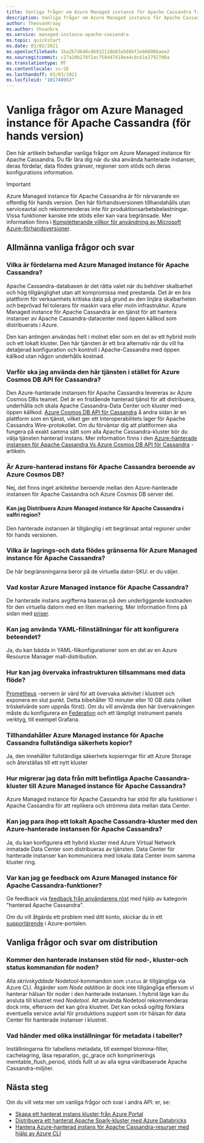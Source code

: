 ```yaml
---
title: Vanliga frågor om Azure Managed instance för Apache Cassandra från Azure Portal
description: Vanliga frågor om Azure Managed instance för Apache Cassandra. Den här artikeln behandlar frågor om när du ska använda hanterade instanser, fördelar, data flödes gränser, regioner som stöds och annan konfigurations information.
author: TheovanKraay
ms.author: thvankra
ms.service: managed-instance-apache-cassandra
ms.topic: quickstart
ms.date: 03/02/2021
ms.openlocfilehash: 1ba2b7d648c86912118b83a566bf2eb0800baee2
ms.sourcegitcommit: c27a20b278f2ac758447418ea4c8c61e27927d6a
ms.translationtype: MT
ms.contentlocale: sv-SE
ms.lasthandoff: 03/03/2021
ms.locfileid: "101748953"
---
```

# <a name="frequently-asked-questions-about-azure-managed-instance-for-apache-cassandra-preview"></a>Vanliga frågor om Azure Managed instance för Apache Cassandra (för hands version)

Den här artikeln behandlar vanliga frågor om Azure Managed instance för Apache Cassandra. Du får lära dig när du ska använda hanterade instanser, deras fördelar, data flödes gränser, regioner som stöds och deras konfigurations information.

> [!IMPORTANT]
> Azure Managed instance för Apache Cassandra är för närvarande en offentlig för hands version.
> Den här förhandsversionen tillhandahålls utan serviceavtal och rekommenderas inte för produktionsarbetsbelastningar. Vissa funktioner kanske inte stöds eller kan vara begränsade.
> Mer information finns i [Kompletterande villkor för användning av Microsoft Azure-förhandsversioner](https://azure.microsoft.com/support/legal/preview-supplemental-terms/).

## <a name="general-faq"></a>Allmänna vanliga frågor och svar

### <a name="what-are-the-benefits-azure-managed-instance-for-apache-cassandra"></a>Vilka är fördelarna med Azure Managed instance för Apache Cassandra?

Apache Cassandra-databasen är det rätta valet när du behöver skalbarhet och hög tillgänglighet utan att kompromissa med prestanda. Det är en bra plattform för verksamhets kritiska data på grund av den linjära skalbarheten och beprövad fel tolerans för maskin vara eller moln infrastruktur. Azure Managed instance för Apache Cassandra är en tjänst för att hantera instanser av Apache Cassandra-datacenter med öppen källkod som distribuerats i Azure.

Den kan antingen användas helt i molnet eller som en del av ett hybrid moln och ett lokalt kluster. Den här tjänsten är ett bra alternativ när du vill ha detaljerad konfiguration och kontroll i Apache-Cassandra med öppen källkod utan någon underhålls kostnad.

### <a name="why-should-i-use-this-service-instead-of-azure-cosmos-db-cassandra-api"></a>Varför ska jag använda den här tjänsten i stället för Azure Cosmos DB API för Cassandra?

Den Azure-hanterade instansen för Apache Cassandra levereras av Azure Cosmos DBs teamet. Det är en fristående hanterad tjänst för att distribuera, underhålla och skala Apache Cassandra-Data Center och kluster med öppen källkod. [Azure Cosmos DB API för Cassandra](../cosmos-db/cassandra-introduction.md) å andra sidan är en plattform som en tjänst, vilket ger ett Interoperabilitets lager för Apache Cassandra Wire-protokollet. Om du förväntar dig att plattformen ska fungera på exakt samma sätt som alla Apache Cassandra-kluster bör du välja tjänsten hanterad instans. Mer information finns i den [Azure-hanterade instansen för Apache Cassandra Vs Azure Cosmos DB API för Cassandra](compare-cosmosdb-managed-instance.md) -artikeln.

### <a name="is-azure-managed-instance-for-apache-cassandra-dependent-on-azure-cosmos-db"></a>Är Azure-hanterad instans för Apache Cassandra beroende av Azure Cosmos DB?

Nej, det finns inget arkitektur beroende mellan den Azure-hanterade instansen för Apache Cassandra och Azure Cosmos DB server del. 

#### <a name="can-i-deploy-azure-managed-instance-for-apache-cassandra-in-any-region"></a>Kan jag Distribuera Azure Managed instance för Apache Cassandra i valfri region?

Den hanterade instansen är tillgänglig i ett begränsat antal regioner under för hands versionen.

### <a name="what-are-the-storage-and-throughput-limits-of-azure-managed-instance-for-apache-cassandra"></a>Vilka är lagrings-och data flödes gränserna för Azure Managed instance för Apache Cassandra?

De här begränsningarna beror på de virtuella dator-SKU: er du väljer.

### <a name="what-is-the-cost-of-azure-managed-instance-for-apache-cassandra"></a>Vad kostar Azure Managed instance för Apache Cassandra?

De hanterade instans avgifterna baseras på den underliggande kostnaden för den virtuella datorn med en liten markering. Mer information finns på sidan med [priser](https://azure.microsoft.com/pricing/details/managed-instance-apache-cassandra/).

### <a name="can-i-use-yaml-file-settings-to-configure-behavior"></a>Kan jag använda YAML-filinställningar för att konfigurera beteendet?

Ja, du kan bädda in YAML-filkonfigurationer som en del av en Azure Resource Manager mall-distribution.

### <a name="how-can-i-monitor-infrastructure-along-with-throughput"></a>Hur kan jag övervaka infrastrukturen tillsammans med data flöde?

[Prometheus](https://prometheus.io/docs/introduction/overview/) -servern är värd för att övervaka aktivitet i klustret och exponera en slut punkt. Detta bibehåller 10 minuter eller 10 GB data (vilket tröskelvärde som uppnås först). Om du vill använda den här övervakningen måste du konfigurera en [Federation](https://prometheus.io/docs/prometheus/latest/federation/) och ett lämpligt instrument panels verktyg, till exempel Grafana.

### <a name="does-azure-managed-instance-for-apache-cassandra-provide-full-backups"></a>Tillhandahåller Azure Managed instance för Apache Cassandra fullständiga säkerhets kopior?

Ja, den innehåller fullständiga säkerhets kopieringar för att Azure Storage och återställas till ett nytt kluster

### <a name="how-can-i-migrate-data-from-my-existing-apache-cassandra-cluster-to-azure-managed-instance-for-apache-cassandra"></a>Hur migrerar jag data från mitt befintliga Apache Cassandra-kluster till Azure Managed instance för Apache Cassandra?

Azure Managed instance för Apache Cassandra har stöd för alla funktioner i Apache Cassandra för att replikera och strömma data mellan data Center.

### <a name="can-i-pair-an-on-premises-apache-cassandra-cluster-with-the-azure-managed-instance-for-apache-cassandra"></a>Kan jag para ihop ett lokalt Apache Cassandra-kluster med den Azure-hanterade instansen för Apache Cassandra?

Ja, du kan konfigurera ett hybrid kluster med Azure Virtual Network inmatade Data Center som distribueras av tjänsten. Data Center för hanterade instanser kan kommunicera med lokala data Center inom samma kluster ring.

### <a name="where-can-i-give-feedback-on-azure-managed-instance-for-apache-cassandra-features"></a>Var kan jag ge feedback om Azure Managed instance för Apache Cassandra-funktioner?

Ge feedback via [feedback från användarens röst](https://feedback.azure.com/forums/263030-azure-cosmos-db?category_id=398548) med hjälp av kategorin "hanterad Apache Cassandra".

Om du vill åtgärda ett problem med ditt konto, skickar du in ett [supportärende](https://ms.portal.azure.com/#blade/Microsoft_Azure_Support/HelpAndSupportBlade/newsupportrequest) i Azure-portalen.

## <a name="deployment-specific-faq"></a>Vanliga frågor och svar om distribution

### <a name="will-the-managed-instance-support-node-addition-cluster-status-and-node-status-commands"></a>Kommer den hanterade instansen stöd för nod-, kluster-och status kommandon för noden?

Alla *skrivskyddade* Nodetool-kommandon som `status` är tillgängliga via Azure CLI. Åtgärder som *Node addition* är dock inte tillgängliga eftersom vi hanterar hälsan för noder i den hanterade instansen. I hybrid läge kan du ansluta till klustret med *Nodetool*. Att använda Nodetool rekommenderas dock inte, eftersom det kan göra klustret. Det kan också ogiltig förklara eventuella service avtal för produktions support som rör hälsan för data Center för hanterade instanser i klustret.

### <a name="what-happens-with-various-settings-for-table-metadata"></a>Vad händer med olika inställningar för metadata i tabeller?

Inställningarna för tabellens metadata, till exempel blomma-filter, cachelagring, läsa reparation, gc_grace och komprimerings memtable_flush_period, stöds fullt ut av alla egna värdbaserade Apache Cassandra-miljöer.

## <a name="next-steps"></a>Nästa steg

Om du vill veta mer om vanliga frågor och svar i andra API: er, se:

* [Skapa ett hanterat instans kluster från Azure Portal](create-cluster-portal.md)
* [Distribuera ett hanterat Apache Spark-kluster med Azure Databricks](deploy-cluster-databricks.md)
* [Hantera Azure-hanterad instans för Apache Cassandra-resurser med hjälp av Azure CLI](manage-resources-cli.md)